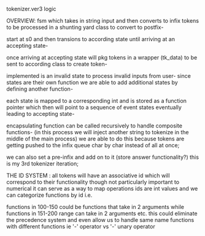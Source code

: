 tokenizer.ver3 logic 

OVERVIEW: fsm which takes in string input and then converts to infix tokens to be processed in a shunting yard class to convert to postfix-

start at s0 and then transions to according state until arriving at an accepting state-

once arriving at accepting state will pkg tokens in a wrapper (tk_data) to be sent to according class to create token-

implemented is an invalid state to process invalid inputs from user- since states are their own function we are able to add additional states by defining another function-

each state is mapped to a corresponding int and is stored as a function pointer which then will point to a sequence of event states eventually leading to accepting state-

encapsulating function can be called recursively to handle composite functions-
(in this process we will inject another string to tokenize in the middle of the main process) we are able to do this because tokens are getting pushed to the infix queue char by char instead of all at once;

we can also set a pre-infix and add on to it (store answer functionality?) this is my 3rd tokenizer iteration;

THE ID SYSTEM : all tokens will have an associative id which will correspond to their functionality though not particularly important to numerical it can serve as a way to map operations ids are int values and we can categorize functions by id i.e.

functions in 100-150 could be functions that take in 2 arguments while functions in 151-200 range can take in 2 arguments etc. this could eliminate the precedence system and even allow us to handle same name functions with different functions ie '-' operator vs '-' unary operator